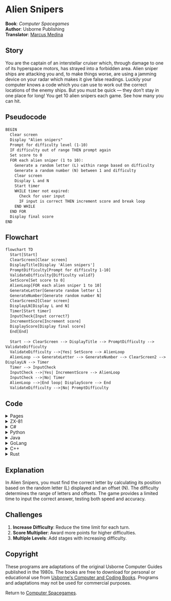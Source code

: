 # Alien Snipers

**Book**: _Computer Spacegames_  
**Author**: Usborne Publishing  
**Translator**: [Marcus Medina](https://github.com/marcusjobb/UsborneBooks)

## Story

You are the captain of an interstellar cruiser which, through damage to one of its hyperspace motors, has strayed into a forbidden area. Alien sniper ships are attacking you and, to make things worse, are using a jamming device on your radar which makes it give false readings. Luckily your computer knows a code which you can use to work out the correct locations of the enemy ships. But you must be quick — they don’t stay in one place for long! You get 10 alien snipers each game. See how many you can hit.

## Pseudocode

```plaintext
BEGIN
  Clear screen
  Display "Alien snipers"
  Prompt for difficulty level (1-10)
  IF difficulty out of range THEN prompt again
  Set score to 0
  FOR each alien sniper (1 to 10):
    Generate a random letter (L) within range based on difficulty
    Generate a random number (N) between 1 and difficulty
    Clear screen
    Display L and N
    Start timer
    WHILE timer not expired:
      Check for user input
      IF input is correct THEN increment score and break loop
    END WHILE
  END FOR
  Display final score
END
```

## Flowchart

```mermaid
flowchart TD
  Start[Start]
  ClearScreen[Clear screen]
  DisplayTitle[Display 'Alien snipers']
  PromptDifficulty[Prompt for difficulty 1-10]
  ValidateDifficulty{Difficulty valid?}
  SetScore[Set score to 0]
  AlienLoop[FOR each alien sniper 1 to 10]
  GenerateLetter[Generate random letter L]
  GenerateNumber[Generate random number N]
  ClearScreen2[Clear screen]
  DisplayLN[Display L and N]
  Timer[Start timer]
  InputCheck{Input correct?}
  IncrementScore[Increment score]
  DisplayScore[Display final score]
  End[End]

  Start --> ClearScreen --> DisplayTitle --> PromptDifficulty --> ValidateDifficulty
  ValidateDifficulty -->|Yes| SetScore --> AlienLoop
  AlienLoop --> GenerateLetter --> GenerateNumber --> ClearScreen2 --> DisplayLN --> Timer
  Timer --> InputCheck
  InputCheck -->|Yes| IncrementScore --> AlienLoop
  InputCheck -->|No| Timer
  AlienLoop -->|End loop| DisplayScore --> End
  ValidateDifficulty -->|No| PromptDifficulty
```

## Code

<details>
<summary>Pages</summary>

![Page 1](./img/computer-spacegames_pages-to-jpg-0017.jpg)  
![Page 2](./img/computer-spacegames_pages-to-jpg-0018.jpg)

</details>

<details>
<summary>ZX-81</summary>

```basic
10 CLS
20 PRINT "ALIEN SNIPERS"
30 PRINT "DIFFICULTY (1-10)"
40 INPUT D
50 IF D<1 OR D>10 THEN GOTO 50
60 LET S=0
70 FOR G=1 TO 10
80 LET L$=CHR$(INT(RND*(26-D)+38))
90 LET N=INT(RND*D+1)
100 CLS
110 PRINT L$,N
120 FOR I=1 TO 20+D*5
130 LET I$=INKEY$
140 IF I$<>"" THEN GOTO 190
150 NEXT I
160 GOTO 200
170 IF I$=CHR$(CODE(L$)+N) THEN LET S=S+1
180 GOTO 200
190 NEXT G
200 PRINT "YOU HIT ";S;"/10"
210 STOP
```

</details>

<details>
<summary>C#</summary>

```csharp
using System;

class AlienSnipers
{
    static void Main()
    {
        Console.Clear();
        Console.WriteLine("Alien snipers");

        int difficulty;
        do
        {
            Console.Write("Difficulty (1-10): ");
        } while (!int.TryParse(Console.ReadLine(), out difficulty) || difficulty < 1 || difficulty > 10);

        int score = 0;
        Random random = new Random();

        for (int i = 0; i < 10; i++)
        {
            char letter = (char)(random.Next(26 - difficulty) + 65);
            int offset = random.Next(1, difficulty + 1);

            Console.Clear();
            Console.WriteLine($"{letter} {offset}");

            var startTime = DateTime.Now;
            bool correct = false;

            while ((DateTime.Now - startTime).TotalMilliseconds < (200 + difficulty * 50))
            {
                if (Console.KeyAvailable)
                {
                    char input = Console.ReadKey(true).KeyChar;
                    if (input == (char)(letter + offset))
                    {
                        score++;
                        correct = true;
                        break;
                    }
                }
            }

            if (!correct)
            {
                Console.WriteLine("Too slow!");
            }
        }

        Console.WriteLine($"You hit {score}/10");
    }
}
```

</details>

<details>
<summary>Python</summary>

```python
import random
import time

print("Alien snipers")

while True:
    try:
        difficulty = int(input("Difficulty (1-10): "))
        if 1 <= difficulty <= 10:
            break
    except ValueError:
        pass

score = 0

for _ in range(10):
    letter = chr(random.randint(65, 65 + (26 - difficulty)))
    offset = random.randint(1, difficulty)

    print(f"{letter} {offset}")
    start_time = time.time()

    correct = False
    while time.time() - start_time < (2 + difficulty * 0.1):
        try:
            user_input = input("Enter your guess: ").strip().upper()
            if len(user_input) == 1 and user_input == chr(ord(letter) + offset):
                score += 1
                correct = True
                break
        except EOFError:
            pass

    if not correct:
        print("Too slow!")

print(f"You hit {score}/10")
```

</details>

<details>
<summary>Java</summary>

```java
import java.util.Random;
import java.util.Scanner;

public class AlienSnipers {
    public static void main(String[] args) {
        Scanner scanner = new Scanner(System.in);
        Random random = new Random();

        System.out.println("Alien snipers");
        int difficulty;
        do {
            System.out.print("Difficulty (1-10): ");
            difficulty = scanner.nextInt();
        } while (difficulty < 1 || difficulty > 10);

        int score = 0;

        for (int i = 0; i < 10; i++) {
            char letter = (char) (random.nextInt(26 - difficulty) + 'A');
            int offset = random.nextInt(difficulty) + 1;

            System.out.println(letter + " " + offset);
            long startTime = System.currentTimeMillis();
            boolean correct = false;

            while (System.currentTimeMillis() - startTime < 200 + difficulty * 50) {
                try {
                    Scanner inputScanner = new Scanner(System.in);
                    char input = inputScanner.next().charAt(0);
                    if (input == letter + offset) {
                        score++;
                        correct = true;
                        break;
                    }
                } catch (Exception e) {
                    // Ignore incorrect inputs
                }
            }

            if (!correct) {
                System.out.println("Too slow!");
            }
        }

        System.out.println("You hit " + score + "/10");
    }
}
```

</details>

<details>
<summary>GoLang</summary>

```go
package main

import (
	"bufio"
	"fmt"
	"math/rand"
	"os"
	"strconv"
	"strings"
	"time"
)

func main() {
	rand.Seed(time.Now().UnixNano())
	reader := bufio.NewReader(os.Stdin)

	fmt.Println("Alien snipers")
	var difficulty int
	for {
		fmt.Print("Difficulty (1-10): ")
		input, _ := reader.ReadString('\n')
		input = strings.TrimSpace(input)
		difficulty, _ = strconv.Atoi(input)
		if difficulty >= 1 && difficulty <= 10 {
			break
		}
	}

	score := 0

	for i := 0; i < 10; i++ {
		letter := rune(rand.Intn(26-difficulty) + 'A')
		offset := rand.Intn(difficulty) + 1

		fmt.Printf("%c %d\n", letter, offset)
		start := time.Now()
		correct := false

		for time.Since(start).Milliseconds() < int64(200+difficulty*50) {
			input, _ := reader.ReadString('\n')
			input = strings.TrimSpace(input)
			if len(input) == 1 && input[0] == byte(letter)+byte(offset) {
				score++
				correct = true
				break
			}
		}

		if !correct {
			fmt.Println("Too slow!")
		}
	}

	fmt.Printf("You hit %d/10\n", score)
}
```

</details>

<details>
<summary>C++</summary>

```cpp
#include <iostream>
#include <cstdlib>
#include <ctime>
#include <conio.h>

using namespace std;

int main() {
    srand(time(0));
    cout << "Alien snipers" << endl;

    int difficulty;
    do {
        cout << "Difficulty (1-10): ";
        cin >> difficulty;
    } while (difficulty < 1 || difficulty > 10);

    int score = 0;

    for (int i = 0; i < 10; i++) {
        char letter = 'A' + (rand() % (26 - difficulty));
        int offset = 1 + (rand() % difficulty);

        cout << letter << " " << offset << endl;
        clock_t start_time = clock();
        bool correct = false;

        while (double(clock() - start_time) / CLOCKS_PER_SEC < 2 + (0.1 * difficulty)) {
            if (_kbhit()) {
                char input = _getch();
                if (input == letter + offset) {
                    score++;
                    correct = true;
                    break;
                }
            }
        }

        if (!correct) {
            cout << "Too slow!" << endl;
        }
    }

    cout << "You hit " << score << "/10" << endl;

    return 0;
}
```

</details>

<details>
<summary>Rust</summary>

```rust
use rand::Rng;
use std::io::{self, Write};
use std::time::{Duration, Instant};

fn main() {
    println!("Alien snipers");

    let mut difficulty = String::new();
    loop {
        print!("Difficulty (1-10): ");
        io::stdout().flush().unwrap();
        io::stdin().read_line(&mut difficulty).unwrap();
        if let Ok(d) = difficulty.trim().parse::<u32>() {
            if (1..=10).contains(&d) {
                difficulty.clear();
                break d;
            }
        }
        difficulty.clear();
    };

    let mut score = 0;

    for _ in 0..10 {
        let letter = ('A' as u8 + rand::thread_rng().gen_range(0..=25 - difficulty as u8)) as char;
        let offset = rand::thread_rng().gen_range(1..=difficulty);

        println!("{} {}", letter, offset);
        let start = Instant::now();

        while start.elapsed() < Duration::from_millis(200 + difficulty * 50) {
            let mut guess = String::new();
            io::stdin().read_line(&mut guess).unwrap();
            if guess.trim().to_uppercase() == ((letter as u8 + offset) as char).to_string() {
                score += 1;
                break;
            }
        }
    }

    println!("You hit {}/10", score);
}
```

</details>

## Explanation

In Alien Snipers, you must find the correct letter by calculating its position based on the random letter (L) displayed and an offset (N). The difficulty determines the range of letters and offsets. The game provides a limited time to input the correct answer, testing both speed and accuracy.

## Challenges

1. **Increase Difficulty**: Reduce the time limit for each turn.
2. **Score Multiplier**: Award more points for higher difficulties.
3. **Multiple Levels**: Add stages with increasing difficulty.

## Copyright

These programs are adaptations of the original Usborne Computer Guides published in the 1980s. The books are free to download for personal or educational use from [Usborne's Computer and Coding Books](https://usborne.com/row/books/computer-and-coding-books). Programs and adaptations may not be used for commercial purposes.

Return to [Computer Spacegames](./readme.md).
